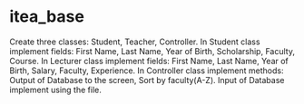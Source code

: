 # itea_base
Create three classes: Student, Teacher, Controller.
In Student class implement fields: First Name, Last Name, 
Year of Birth, Scholarship, Faculty, Course.
In Lecturer class implement fields:  First Name, Last Name, 
Year of Birth, Salary, Faculty, Experience.
In Controller class implement methods:  Output of Database to 
the screen, Sort by faculty(A-Z).
Input of Database implement using the file.